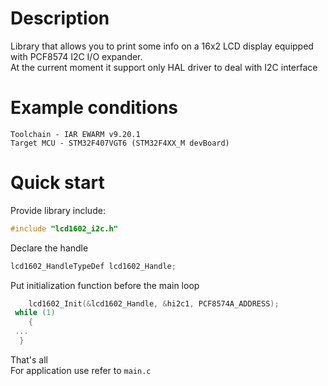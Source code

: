 # Description
Library that allows you to print some info on a 16x2 LCD display equipped with PCF8574 I2C I/O expander.  
At the current moment it support only HAL driver to deal with I2C interface

# Example conditions
`Toolchain - IAR EWARM v9.20.1`  
`Target MCU - STM32F407VGT6 (STM32F4XX_M devBoard)`  

# Quick start
Provide library include:
```C
#include "lcd1602_i2c.h"
```
Declare the handle
```C
lcd1602_HandleTypeDef lcd1602_Handle;
```
Put initialization function before the main loop
```C
	lcd1602_Init(&lcd1602_Handle, &hi2c1, PCF8574A_ADDRESS);
 while (1)
	{
 ...
  }
```
That's all  
For application use refer to `main.c`
